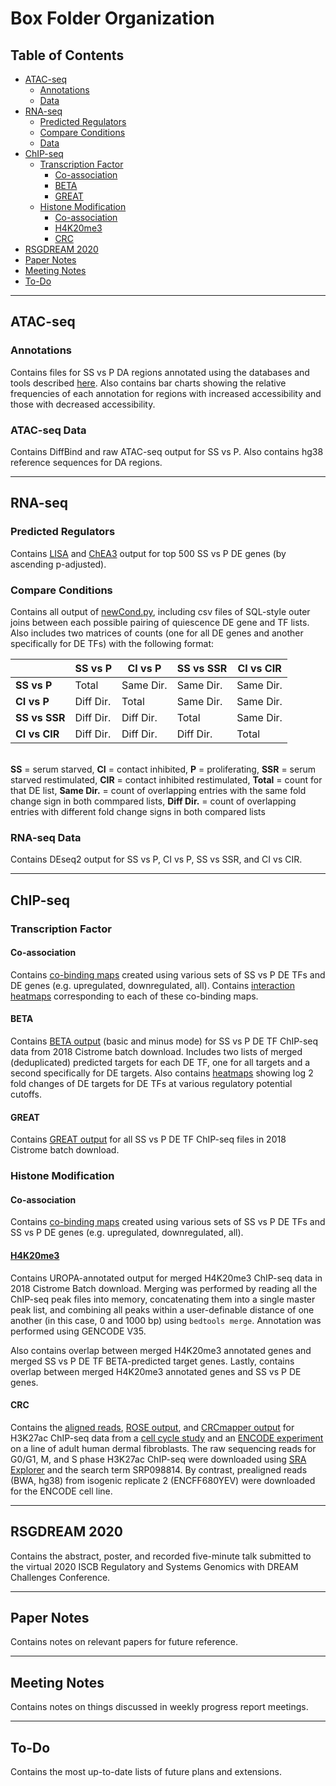 # **Box Folder Organization**

## **Table of Contents**

- [ATAC-seq](#atac-seq)
    - [Annotations](#annotations)
    - [Data](#ATAC-seq-data)
- [RNA-seq](#rna-seq)
    - [Predicted Regulators](#predicted-regulators)
    - [Compare Conditions](#compare-conditions)
    - [Data](#rna-seq-data)
- [ChIP-seq](#chip-seq)
    - [Transcription Factor](#transcription-factor)
        - [Co-association](#co-association)
        - [BETA](#beta)
        - [GREAT](#great)
    - [Histone Modification](#histone-modification)
        - [Co-association](#co-association)
        - [H4K20me3](#h4k20me3)
        - [CRC](#crc)
- [RSGDREAM 2020](#rsgdream-2020)
- [Paper Notes](#paper-notes)
- [Meeting Notes](#meeting-notes)
- [To-Do](#to-do)

---

## **ATAC-seq**
### **Annotations**
Contains files for SS vs P DA regions annotated using the databases and tools described [here](atac/info.md). Also contains bar charts showing the relative frequencies of each annotation for regions with increased accessibility and those with decreased accessibility.

### **ATAC-seq Data**
Contains DiffBind and raw ATAC-seq output for SS vs P. Also contains hg38 reference sequences for DA regions.

---

## **RNA-seq**
### **Predicted Regulators**
Contains [LISA](https://pubmed.ncbi.nlm.nih.gov/32033573/) and [ChEA3](https://pubmed.ncbi.nlm.nih.gov/31114921/) output for top 500 SS vs P DE genes (by ascending p-adjusted).
### **Compare Conditions**
Contains all output of [newCond.py](README.md#comparing-DE-between-quiescent-conditions), including csv files of SQL-style outer joins between each possible pairing of quiescence DE gene and TF lists. Also includes two matrices of counts (one for all DE genes and another specifically for DE TFs) with the following format:

<center>

&nbsp;       | SS vs P | CI vs P | SS vs SSR | CI vs CIR
-------------|---------|---------|-----------|----------
**SS vs P**  |Total    |Same Dir.|Same Dir.  |Same Dir.
**CI vs P**  |Diff Dir.|Total    |Same Dir.  |Same Dir.
**SS vs SSR**|Diff Dir.|Diff Dir.|Total      |Same Dir.
**CI vs CIR**|Diff Dir.|Diff Dir.|Diff Dir.  |Total

</center>

&nbsp;  
**SS** = serum starved, **CI** = contact inhibited, **P** = proliferating, **SSR** = serum starved restimulated, **CIR** = contact inhibited restimulated, **Total** = count for that DE list, **Same Dir.** = count of overlapping entries with the same fold change sign in both commpared lists, **Diff Dir.** = count of overlapping entries with different fold change signs in both compared lists

### **RNA-seq Data**
Contains DEseq2 output for SS vs P, CI vs P, SS vs SSR, and CI vs CIR.

---

## **ChIP-seq**
### **Transcription Factor**
#### **Co-association**
Contains [co-binding maps](tfchip/info.md#Visualize-Co-binding-as-Heatmap) created using various sets of SS vs P DE TFs and DE genes (e.g. upregulated, downregulated, all). Contains [interaction heatmaps](tfchip/info.md#train/interpret-ml-models) corresponding to each of these co-binding maps.
#### **BETA**
Contains [BETA output](beta/info.md#betaBatchpy) (basic and minus mode) for SS vs P DE TF ChIP-seq data from 2018 Cistrome batch download. Includes two lists of merged (deduplicated) predicted targets for each DE TF, one for all targets and a second specifically for DE targets. Also contains [heatmaps](beta/info.md#targetEnrichmentR) showing log 2 fold changes of DE targets for DE TFs at various regulatory potential cutoffs.
#### **GREAT**
Contains [GREAT output](README.md#great-go-of-chip-seq-peak-files) for all SS vs P DE TF ChIP-seq files in 2018 Cistrome batch download.
### **Histone Modification**
#### **Co-association**
Contains [co-binding maps](hmchip/info.md#create-co-binding-map) created using various sets of SS vs P DE TFs and SS vs P DE genes (e.g. upregulated, downregulated, all).
#### [**H4K20me3**](#h4k20me3-patterns)
Contains UROPA-annotated output for merged H4K20me3 ChIP-seq data in 2018 Cistrome Batch download. Merging was performed by reading all the ChIP-seq peak files into memory, concatenating them into a single master peak list, and combining all peaks within a user-definable distance of one another (in this case, 0 and 1000 bp) using `bedtools merge`. Annotation was performed using GENCODE V35.

Also contains overlap between merged H4K20me3 annotated genes and merged SS vs P DE TF BETA-predicted target genes. Lastly, contains overlap between merged H4K20me3 annotated genes and SS vs P DE genes.
#### **CRC**  
Contains the [aligned reads](README.md#read-alignment), [ROSE output](CRC/info.md#find-putative-super-enhancers), and [CRCmapper output](CRC/info.md#create-crcs-using-crcmapper) for H3K27ac ChIP-seq data from a [cell cycle study](https://pubmed.ncbi.nlm.nih.gov/28289232/) and an [ENCODE experiment](https://www.encodeproject.org/experiments/ENCSR000APN/) on a line of adult human dermal fibroblasts. The raw sequencing reads for G0/G1, M, and S phase H3K27ac ChIP-seq were downloaded using [SRA Explorer](https://sra-explorer.info/) and the search term SRP098814. By contrast, prealigned reads (BWA, hg38) from isogenic replicate 2 (ENCFF680YEV) were downloaded for the ENCODE cell line.

---

## **RSGDREAM 2020**
Contains the abstract, poster, and recorded five-minute talk submitted to the virtual 2020 ISCB Regulatory and Systems Genomics with DREAM Challenges Conference.

---

## **Paper Notes**
Contains notes on relevant papers for future reference.

---

## **Meeting Notes**
Contains notes on things discussed in weekly progress report meetings.

---

## **To-Do**
Contains the most up-to-date lists of future plans and extensions.